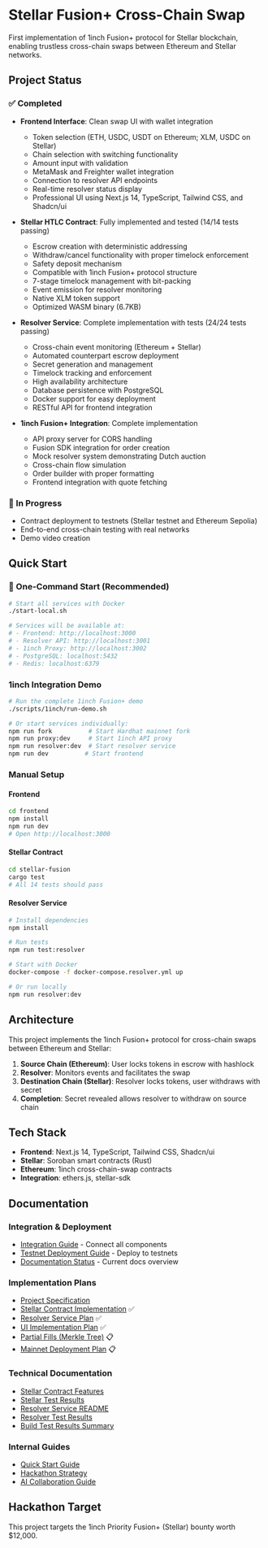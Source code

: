 # Stellar Fusion+ Cross-Chain Swap

First implementation of 1inch Fusion+ protocol for Stellar blockchain, enabling trustless cross-chain swaps between Ethereum and Stellar networks.

## Project Status

### ✅ Completed
- **Frontend Interface**: Clean swap UI with wallet integration
  - Token selection (ETH, USDC, USDT on Ethereum; XLM, USDC on Stellar)
  - Chain selection with switching functionality
  - Amount input with validation
  - MetaMask and Freighter wallet integration
  - Connection to resolver API endpoints
  - Real-time resolver status display
  - Professional UI using Next.js 14, TypeScript, Tailwind CSS, and Shadcn/ui

- **Stellar HTLC Contract**: Fully implemented and tested (14/14 tests passing)
  - Escrow creation with deterministic addressing
  - Withdraw/cancel functionality with proper timelock enforcement
  - Safety deposit mechanism
  - Compatible with 1inch Fusion+ protocol structure
  - 7-stage timelock management with bit-packing
  - Event emission for resolver monitoring
  - Native XLM token support
  - Optimized WASM binary (6.7KB)

- **Resolver Service**: Complete implementation with tests (24/24 tests passing)
  - Cross-chain event monitoring (Ethereum + Stellar)
  - Automated counterpart escrow deployment
  - Secret generation and management
  - Timelock tracking and enforcement
  - High availability architecture
  - Database persistence with PostgreSQL
  - Docker support for easy deployment
  - RESTful API for frontend integration

- **1inch Fusion+ Integration**: Complete implementation
  - API proxy server for CORS handling
  - Fusion SDK integration for order creation
  - Mock resolver system demonstrating Dutch auction
  - Cross-chain flow simulation
  - Order builder with proper formatting
  - Frontend integration with quote fetching

### 🚧 In Progress
- Contract deployment to testnets (Stellar testnet and Ethereum Sepolia)
- End-to-end cross-chain testing with real networks
- Demo video creation

## Quick Start

### 🚀 One-Command Start (Recommended)
```bash
# Start all services with Docker
./start-local.sh

# Services will be available at:
# - Frontend: http://localhost:3000
# - Resolver API: http://localhost:3001
# - 1inch Proxy: http://localhost:3002
# - PostgreSQL: localhost:5432
# - Redis: localhost:6379
```

### 1inch Integration Demo
```bash
# Run the complete 1inch Fusion+ demo
./scripts/1inch/run-demo.sh

# Or start services individually:
npm run fork          # Start Hardhat mainnet fork
npm run proxy:dev     # Start 1inch API proxy
npm run resolver:dev  # Start resolver service
npm run dev          # Start frontend
```

### Manual Setup

#### Frontend
```bash
cd frontend
npm install
npm run dev
# Open http://localhost:3000
```

#### Stellar Contract
```bash
cd stellar-fusion
cargo test
# All 14 tests should pass
```

#### Resolver Service
```bash
# Install dependencies
npm install

# Run tests
npm run test:resolver

# Start with Docker
docker-compose -f docker-compose.resolver.yml up

# Or run locally
npm run resolver:dev
```

## Architecture

This project implements the 1inch Fusion+ protocol for cross-chain swaps between Ethereum and Stellar:

1. **Source Chain (Ethereum)**: User locks tokens in escrow with hashlock
2. **Resolver**: Monitors events and facilitates the swap
3. **Destination Chain (Stellar)**: Resolver locks tokens, user withdraws with secret
4. **Completion**: Secret revealed allows resolver to withdraw on source chain

## Tech Stack

- **Frontend**: Next.js 14, TypeScript, Tailwind CSS, Shadcn/ui
- **Stellar**: Soroban smart contracts (Rust)
- **Ethereum**: 1inch cross-chain-swap contracts
- **Integration**: ethers.js, stellar-sdk

## Documentation

### Integration & Deployment
- [Integration Guide](docs/INTEGRATION_GUIDE.md) - Connect all components
- [Testnet Deployment Guide](docs/TESTNET_DEPLOYMENT.md) - Deploy to testnets
- [Documentation Status](DOCUMENTATION_STATUS.md) - Current docs overview

### Implementation Plans
- [Project Specification](docs/ai-plans/spec.md)
- [Stellar Contract Implementation](docs/ai-plans/stellar-fusion-implementation-plan.md) ✅
- [Resolver Service Plan](docs/ai-plans/resolver-service-plan.md) ✅
- [UI Implementation Plan](docs/ai-plans/ui-swap-visualization-plan.md) ✅
- [Partial Fills (Merkle Tree)](docs/ai-plans/partial-fills-merkle-plan.md) 📋
- [Mainnet Deployment Plan](docs/ai-plans/mainnet-deployment-plan.md) 📋

### Technical Documentation
- [Stellar Contract Features](stellar-fusion/FEATURE_SUMMARY.md)
- [Stellar Test Results](stellar-fusion/TEST_RESULTS.md)
- [Resolver Service README](src/services/resolver/README.md)
- [Resolver Test Results](src/services/resolver/TEST_RESULTS.md)
- [Build Test Results Summary](TEST_RESULTS_SUMMARY.md)

### Internal Guides
- [Quick Start Guide](docs/internal-docs/quick-start-checklist.md)
- [Hackathon Strategy](docs/internal-docs/hackathon-strategy.md)
- [AI Collaboration Guide](docs/internal-docs/CLAUDE.md)

## Hackathon Target

This project targets the 1inch Priority Fusion+ (Stellar) bounty worth $12,000.